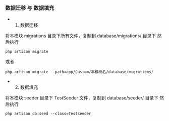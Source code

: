 
### 数据迁移 与 数据填充

- 1. 数据迁移

将本模块 migrations 目录下所有文件，复制到 database/migrations/ 目录下 然后执行
```
php artisan migrate
```
或者
```
php artisan migrate --path=app/Custom/本模块名/database/migrations/
```

- 2. 数据填充

将本模块 seeder 目录下 TestSeeder 文件，复制到 database/seeder/ 目录下 然后执行
```
php artisan db:seed --class=TestSeeder
```

   
